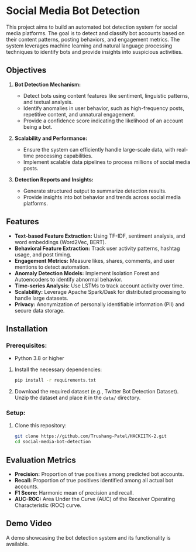 # Social Media Bot Detection

This project aims to build an automated bot detection system for social media platforms. The goal is to detect and classify bot accounts based on their content patterns, posting behaviors, and engagement metrics. The system leverages machine learning and natural language processing techniques to identify bots and provide insights into suspicious activities.

## Objectives
1. **Bot Detection Mechanism:**
   - Detect bots using content features like sentiment, linguistic patterns, and textual analysis.
   - Identify anomalies in user behavior, such as high-frequency posts, repetitive content, and unnatural engagement.
   - Provide a confidence score indicating the likelihood of an account being a bot.

2. **Scalability and Performance:**
   - Ensure the system can efficiently handle large-scale data, with real-time processing capabilities.
   - Implement scalable data pipelines to process millions of social media posts.

3. **Detection Reports and Insights:**
   - Generate structured output to summarize detection results.
   - Provide insights into bot behavior and trends across social media platforms.

## Features
- **Text-based Feature Extraction:** Using TF-IDF, sentiment analysis, and word embeddings (Word2Vec, BERT).
- **Behavioral Feature Extraction:** Track user activity patterns, hashtag usage, and post timing.
- **Engagement Metrics:** Measure likes, shares, comments, and user mentions to detect automation.
- **Anomaly Detection Models:** Implement Isolation Forest and Autoencoders to identify abnormal behavior.
- **Time-series Analysis:** Use LSTMs to track account activity over time.
- **Scalability:** Leverage Apache Spark/Dask for distributed processing to handle large datasets.
- **Privacy:** Anonymization of personally identifiable information (PII) and secure data storage.

## Installation

### Prerequisites:
- Python 3.8 or higher

1. Install the necessary dependencies:
   ```bash
   pip install -r requirements.txt
   ```

2. Download the required dataset (e.g., Twitter Bot Detection Dataset).  
   Unzip the dataset and place it in the `data/` directory.
   
### Setup:
1. Clone this repository:
   ```bash
   git clone https://github.com/Trushang-Patel/HACKIITK-2.git
   cd social-media-bot-detection

## Evaluation Metrics

- **Precision:** Proportion of true positives among predicted bot accounts.
- **Recall:** Proportion of true positives identified among all actual bot accounts.
- **F1 Score:** Harmonic mean of precision and recall.
- **AUC-ROC:** Area Under the Curve (AUC) of the Receiver Operating Characteristic (ROC) curve.

## Demo Video

A demo showcasing the bot detection system and its functionality is available.
